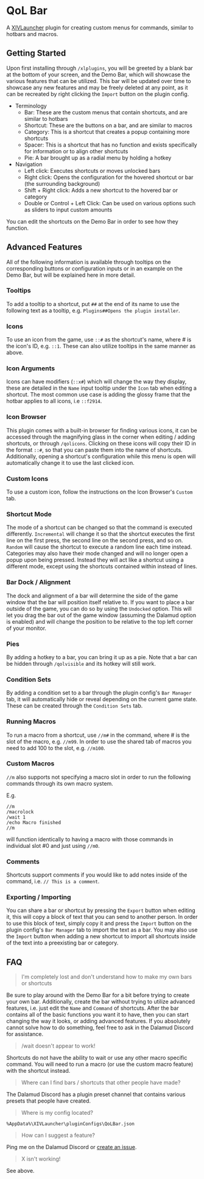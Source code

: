 # QoL Bar
A [XIVLauncher](https://github.com/goatcorp/FFXIVQuickLauncher) plugin for creating custom menus for commands, similar to hotbars and macros.

## Getting Started
Upon first installing through `/xlplugins`, you will be greeted by a blank bar at the bottom of your screen, and the Demo Bar, which will showcase the various features that can be utilized. This bar will be updated over time to showcase any new features and may be freely deleted at any point, as it can be recreated by right clicking the `Import` button on the plugin config.

- Terminology
  - Bar: These are the custom menus that contain shortcuts, and are similar to hotbars
  - Shortcut: These are the buttons on a bar, and are similar to macros
  - Category: This is a shortcut that creates a popup containing more shortcuts
  - Spacer: This is a shortcut that has no function and exists specifically for information or to align other shortcuts
  - Pie: A bar brought up as a radial menu by holding a hotkey
- Navigation
  - Left click: Executes shortcuts or moves unlocked bars
  - Right click: Opens the configuration for the hovered shortcut or bar (the surrounding background)
  - Shift + Right click: Adds a new shortcut to the hovered bar or category
  - Double or Control + Left Click: Can be used on various options such as sliders to input custom amounts

You can edit the shortcuts on the Demo Bar in order to see how they function.

## Advanced Features
All of the following information is available through tooltips on the corresponding buttons or configuration inputs or in an example on the Demo Bar, but will be explained here in more detail.

### Tooltips
To add a tooltip to a shortcut, put `##` at the end of its name to use the following text as a tooltip, e.g. `Plugins##Opens the plugin installer`.

### Icons
To use an icon from the game, use `::#` as the shortcut's name, where # is the icon's ID, e.g. `::1`. These can also utilize tooltips in the same manner as above.

### Icon Arguments
Icons can have modifiers (`::x#`) which will change the way they display, these are detailed in the `Name` input tooltip under the `Icon` tab  when editing a shortcut. The most common use case is adding the glossy frame that the hotbar applies to all icons, i.e `::f2914`.

### Icon Browser
This plugin comes with a built-in browser for finding various icons, it can be accessed through the magnifying glass in the corner when editing / adding shortcuts, or through `/qolicons`. Clicking on these icons will copy their ID in the format `::#`, so that you can paste them into the name of shortcuts. Additionally, opening a shortcut's configuration while this menu is open will automatically change it to use the last clicked icon.

### Custom Icons
To use a custom icon, follow the instructions on the Icon Browser's `Custom` tab.

### Shortcut Mode
The mode of a shortcut can be changed so that the command is executed differently. `Incremental` will change it so that the shortcut executes the first line on the first press, the second line on the second press, and so on. `Random` will cause the shortcut to execute a random line each time instead. Categories may also have their mode changed and will no longer open a popup upon being pressed. Instead they will act like a shortcut using a different mode, except using the shortcuts contained within instead of lines.

### Bar Dock / Alignment
The dock and alignment of a bar will determine the side of the game window that the bar will position itself relative to. If you want to place a bar outside of the game, you can do so by using the `Undocked` option. This will let you drag the bar out of the game window (assuming the Dalamud option is enabled) and will change the position to be relative to the top left corner of your monitor.

### Pies
By adding a hotkey to a bar, you can bring it up as a pie. Note that a bar can be hidden through `/qolvisible` and its hotkey will still work.

### Condition Sets
By adding a condition set to a bar through the plugin config's `Bar Manager` tab, it will automatically hide or reveal depending on the current game state. These can be created through the `Condition Sets` tab.

### Running Macros
To run a macro from a shortcut, use `//m#` in the command, where # is the slot of the macro, e.g. `//m99`. In order to use the shared tab of macros you need to add 100 to the slot, e.g. `//m100`.

### Custom Macros
`//m` also supports not specifying a macro slot in order to run the following commands through its own macro system.

E.g.
```
//m
/macrolock
/wait 1
/echo Macro finished
//m
```
will function identically to having a macro with those commands in individual slot #0 and just using `//m0`.

### Comments
Shortcuts support comments if you would like to add notes inside of the command, i.e. `// This is a comment`.

### Exporting / Importing
You can share a bar or shortcut by pressing the `Export` button when editing it, this will copy a block of text that you can send to another person. In order to use this block of text, simply copy it and press the `Import` button on the plugin config's `Bar Manager` tab to import the text as a bar. You may also use the `Import` button when adding a new shortcut to import all shortcuts inside of the text into a preexisting bar or category.

## FAQ
> I'm completely lost and don't understand how to make my own bars or shortcuts

Be sure to play around with the Demo Bar for a bit before trying to create your own bar. Additionally, create the bar without trying to utilize advanced features, i.e. just edit the `Name` and `Command` of shortcuts. After the bar contains all of the basic functions you want it to have, then you can start changing the way it looks, or adding advanced features. If you absolutely cannot solve how to do something, feel free to ask in the Dalamud Discord for assistance.


> /wait doesn't appear to work!

Shortcuts do not have the ability to wait or use any other macro specific command. You will need to run a macro (or use the custom macro feature) with the shortcut instead.


> Where can I find bars / shortcuts that other people have made?

The Dalamud Discord has a plugin preset channel that contains various presets that people have created.


> Where is my config located?

`%AppData%\XIVLauncher\pluginConfigs\QoLBar.json`


> How can I suggest a feature?

Ping me on the Dalamud Discord or [create an issue](https://github.com/UnknownX7/QoLBar/issues/new).


> X isn't working!

See above.
